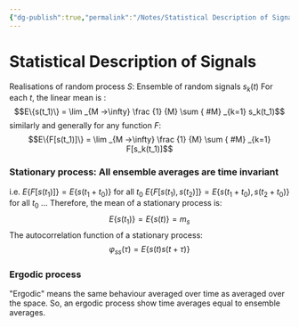 ```yaml
---
{"dg-publish":true,"permalink":"/Notes/Statistical Description of Signals/","noteIcon":""}
---
```


# Statistical Description of Signals
Realisations of random process $S$:  Ensemble of random signals $s_k(t)$ 
For each $t$, the linear mean is :
$$E\{s(t_1)\} = \lim _{M ->\infty} \frac {1} {M} \sum
{ #M}
 _{k=1} s_k(t_1)$$
similarly and generally for any function $F$:
$$E\{F[s(t_1)]\} = \lim _{M ->\infty} \frac {1} {M} \sum
{ #M}
 _{k=1} F[s_k(t_1)]$$
### Stationary process: All ensemble averages are time invariant
i.e. $E\{F[s(t_1)]\} = E\{s(t_1 + t_0)\}$ for all $t_0$
$E\{F[s(t_1), s(t_2)]\} = E\{s(t_1 + t_0), s(t_2 + t_0)\}$ for all $t_0$
...
Therefore, the mean of a stationary process is:
$$E\{s(t_1)\} = E\{s(t)\} = m_s$$
The autocorrelation function of a stationary process:
$$\varphi _{ss} (\tau) = E\{s(t)s(t + \tau)\}$$

### Ergodic process
"Ergodic" means the same behaviour averaged over time as averaged over the space. So, an ergodic process show time averages equal to ensemble averages.
